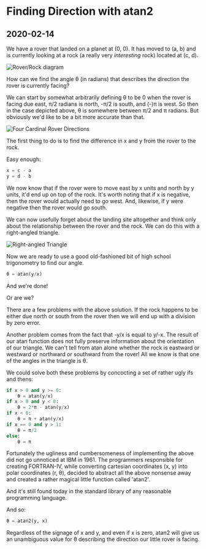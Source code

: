 
# Finding Direction with atan2
## 2020-02-14

We have a rover that landed on a planet at (0, 0). It has moved to (a, b) and is currently looking at a rock (a really very *interesting* rock) located at (c, d). 

![Rover/Rock diagram]("/assets/the_rover_and_the_rock.png")

How can we find the angle θ (in radians) that describes the direction the rover is currently facing?

We can start by somewhat arbitrarily defining θ to be 0 when the rover is facing due east, π/2 radians is north, -π/2 is south, and (-)π is west. So then in the case depicted above, θ is somewhere between π/2 and π radians. But obviously we'd like to be a bit more accurate than that.

![Four Cardinal Rover Directions]("/assets/cardinal_rover_directions.png")

The first thing to do is to find the difference in x and y from the rover to the rock.

Easy enough: 

```python
x = c - a
y = d - b
```

We now know that if the rover were to move east by x units and north by y units, it'd end up on top of the rock. It's worth noting that if x is negative, then the rover would actually need to go west. And, likewise, if y were negative then the rover would go south.

We can now usefully forget about the landing site altogether and think only about the relationship between the rover and the rock. We can do this with a right-angled triangle.

![Right-angled Triangle]("/assets/the_rover_the_rock_and_their_triangle.png")

Now we are ready to use a good old-fashioned bit of high school trigonometry to find our angle.

```python
θ = atan(y/x)
```

And we're done!

Or are we?

There are a few problems with the above solution. If the rock happens to be either due north or south from the rover then we will end up with a division by zero error.

Another problem comes from the fact that -y/x is equal to y/-x. The result of our atan function does not fully preserve information about the orientation of our triangle. We can't tell from atan alone whether the rock is eastward or westward or northward or southward from the rover! All we know is that one of the angles in the triangle is θ. 

We could solve both these problems by concocting a set of rather ugly ifs and thens:

```python
if x > 0 and y >= 0:
	θ = atan(y/x) 
if x > 0 and y < 0:
	θ = 2*π - atan(y/x)
if x < 0:
	θ = π + atan(y/x)
if x == 0 and y > 1:
	θ = π/2
else:
	θ = π
```

Fortunately the ugliness and cumbersomeness of implementing the above did not go unnoticed at IBM in 1961. The programmers responsible for creating FORTRAN-IV, while converting cartesian coordinates (x, y) into polar coordinates (r, θ), decided to abstract all the above nonsense away and created a rather magical little function called 'atan2'.

And it's still found today in the standard library of any reasonable programming language.

And so:

```python
θ = atan2(y, x)
```

Regardless of the signage of x and y, and even if x is zero, atan2 will give us an unambiguous value for θ describing the direction our little rover is facing.

